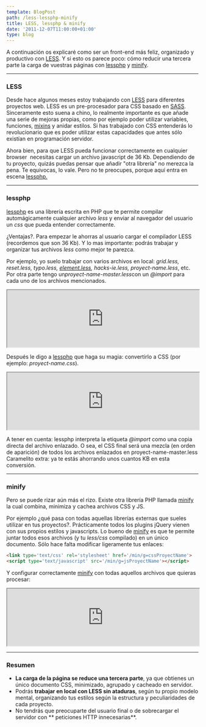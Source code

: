 ```yaml
---
template: BlogPost
path: /less-lessphp-minify
title: LESS, lessphp & minify
date: '2011-12-07T11:00:00+01:00'
type: blog
---
```


A continuación os explicaré como ser un front-end más feliz, organizado y productivo con [LESS](http://lesscss.org/). Y si esto os parece poco: cómo reducir una tercera parte la carga de vuestras páginas con [lessphp](http://leafo.net/lessphp/) y [minify](http://code.google.com/p/minify/).

***

### LESS

Desde hace algunos meses estoy trabajando con
[LESS](http://lesscss.org/) para diferentes proyectos web. LESS es un
pre-procesador para CSS basado en [SASS](http://sass-lang.com/).
Sinceramente esto suena a chino, lo realmente importante es que añade
una serie de mejoras propias, como por ejemplo poder utilizar variables,
funciones, [mixins](http://lesselements.com/) y anidar estilos. Si has
trabajado con CSS entenderás lo revolucionario que es poder utilizar
estas capacidades que antes sólo existían en programación servidor.

Ahora bien, para que LESS pueda funcionar correctamente en cualquier
browser  necesitas cargar un archivo javascript de 36 Kb. Dependiendo de
tu proyecto, quizás puedas pensar que añadir "otra librería" no merezca
la pena. Te equivocas, lo vale. Pero no te preocupes, porque aquí entra
en escena [lessphp.](http://leafo.net/lessphp/)

***

### lessphp

[lessphp](http://leafo.net/lessphp/) es una librería escrita en PHP que
te permite compilar automágicamente cualquier archivo _less_ y enviar al
navegador del usuario un *css* que pueda entender correctamente.

¿Ventajas?. Para empezar le ahorras al usuario cargar el compilador LESS
(recordemos que son 36 Kb). Y lo mas importante: podrás trabajar y
organizar tus archivos _less_ como mejor te parezca.

Por ejemplo, yo suelo trabajar con varios archivos en local: _grid.less,
reset.less, typo.less, [element.less](http://lesselements.com/),
hacks-ie.less, proyect-name.less_, etc. Por otra parte tengo
un*proyect-name-master.less*con un _@import_ para cada uno de los
archivos mencionados.

<iframe width="100%" src="http://pastebin.com/embed_iframe.php?i=qPDpUCxw"></iframe>

Después le digo a [lessphp](http://leafo.net/lessphp/) que haga su
magia: convertirlo a CSS (por ejemplo: _proyect-name.css_).

<iframe width="100%" src="http://pastebin.com/embed_iframe.php?i=n5R38wbB"></iframe>

A tener en cuenta: lessphp interpreta la etiqueta _@import_ como una
copia directa del archivo enlazado. O sea, el CSS final será una mezcla
(en orden de aparición) de todos los archivos enlazados en
proyect-name-master.less
Caramelito extra: ya te estás ahorrando unos
cuantos KB en esta conversión.

***

### minify

Pero se puede rizar aún más el rizo. Existe otra librería PHP llamada
[minify](http://code.google.com/p/minify/) la cual combina, minimiza y
cachea archivos CSS y JS.

Por ejemplo ¿qué pasa con todas aquellas librerías externas que sueles
utilizar en tus proyectos?. Prácticamente todos los plugins jQuery
vienen con sus propios estilos y javascripts. Lo bueno de
[minify](http://code.google.com/p/minify/) es que te permite juntar
todos esos archivos (y tu *less/css* compilado) en un único documento.
Sólo hace falta modificar ligeramente tus enlaces:

```html
<link type='text/css' rel='stylesheet' href='/min/g=cssProyectName'>
<script type='text/javascript' src='/min/g=jsProyectName'></script>
```

Y configurar correctamente [minify](http://code.google.com/p/minify/)
con todas aquellos archivos que quieras procesar:

<iframe width="100%" src="http://pastebin.com/embed_iframe.php?i=UjCUjKzM"></iframe>

***

### Resumen

-   **La carga de la página se reduce una tercera parte**, ya que
    obtienes un único documento CSS, minimizado, agrupado y cacheado en
    servidor.
-   Podrás **trabajar en local con LESS sin ataduras**, según tu propio
    modelo mental, organizando tus estilos según la estructura y
    peculiaridades de cada proyecto.
-   No tendrás que preocuparte del usuario final o de sobrecargar el
    servidor con ** peticiones HTTP innecesarias**.
